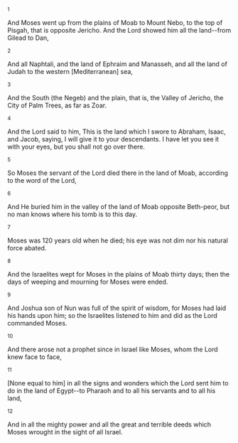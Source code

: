 <sup>1</sup> 

And Moses went up from the plains of Moab to Mount Nebo, to the top of Pisgah, that is opposite Jericho. And the Lord showed him all the land--from Gilead to Dan, 

<sup>2</sup> 

And all Naphtali, and the land of Ephraim and Manasseh, and all the land of Judah to the western [Mediterranean] sea, 

<sup>3</sup> 

And the South (the Negeb) and the plain, that is, the Valley of Jericho, the City of Palm Trees, as far as Zoar. 

<sup>4</sup> 

And the Lord said to him, This is the land which I swore to Abraham, Isaac, and Jacob, saying, I will give it to your descendants. I have let you see it with your eyes, but you shall not go over there. 

<sup>5</sup> 

So Moses the servant of the Lord died there in the land of Moab, according to the word of the Lord, 

<sup>6</sup> 

And He buried him in the valley of the land of Moab opposite Beth-peor, but no man knows where his tomb is to this day. 

<sup>7</sup> 

Moses was 120 years old when he died; his eye was not dim nor his natural force abated. 

<sup>8</sup> 

And the Israelites wept for Moses in the plains of Moab thirty days; then the days of weeping and mourning for Moses were ended. 

<sup>9</sup> 

And Joshua son of Nun was full of the spirit of wisdom, for Moses had laid his hands upon him; so the Israelites listened to him and did as the Lord commanded Moses. 

<sup>10</sup> 

And there arose not a prophet since in Israel like Moses, whom the Lord knew face to face, 

<sup>11</sup> 

[None equal to him] in all the signs and wonders which the Lord sent him to do in the land of Egypt--to Pharaoh and to all his servants and to all his land, 

<sup>12</sup> 

And in all the mighty power and all the great and terrible deeds which Moses wrought in the sight of all Israel.